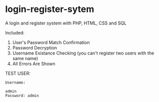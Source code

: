 # login-register-sytem
A login and register system with PHP, HTML, CSS and SQL

Included:
  1. User's Password Match Confirmation
  2. Password Decryption
  3. Username Existance Checking (you can't register two users with the same name)
  4. All Errors Are Shown

TEST USER:


    Username: 
    
    admin
    Password: admin
